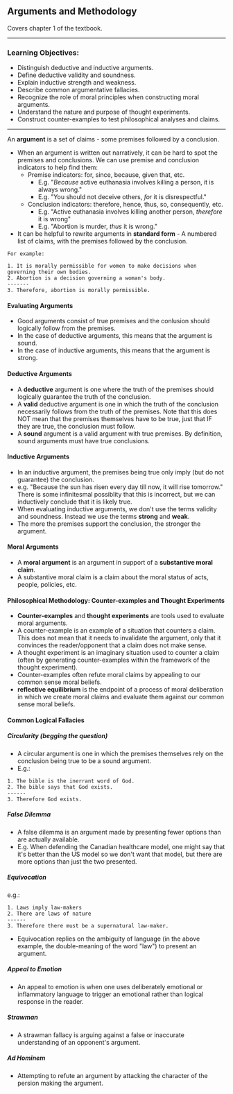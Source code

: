 
## Arguments and Methodology

Covers chapter 1 of the textbook.

---

### Learning Objectives:
* Distinguish deductive and inductive arguments.
* Define deductive validity and soundness.
* Explain inductive strength and weakness.
* Describe common argumentative fallacies.
* Recognize the role of moral principles when constructing moral arguments.
* Understand the nature and purpose of thought experiments.
* Construct counter-examples to test philosophical analyses and claims.

---

An **argument** is a set of claims - some premises followed by a conclusion.

* When an argument is written out narratively, it can be hard to spot the premises and conclusions. We can use premise and conclusion indicators to help find them:
	* Premise indicators: for, since, because, given that, etc.
		* E.g. "*Because* active euthanasia involves killing a person, it is always wrong."
		* E.g. "You should not deceive others, *for* it is disrespectful."
	* Conclusion indicators: therefore, hence, thus, so, consequently, etc.
		* E.g. "Active euthanasia involves killing another person, *therefore* it is wrong"
		* E.g. "Abortion is murder, *thus* it is wrong."
* It can be helpful to rewrite arguments in **standard form** - A numbered list of claims, with the premises followed by the conclusion.
```
For example:

1. It is morally permissible for women to make decisions when governing their own bodies.
2. Abortion is a decision governing a woman's body.
-------
3. Therefore, abortion is morally permissible.
```

#### Evaluating Arguments

* Good arguments consist of true premises and the conlusion should logically follow from the premises.
* In the case of deductive arguments, this means that the argument is sound.
* In the case of inductive arguments, this means that the argument is strong.

#### Deductive Arguments

* A **deductive** argument is one where the truth of the premises should logically guarantee the truth of the conclusion.
* A **valid** deductive argument is one in which the truth of the conclusion necessarily follows from the truth of the premises. Note that this does NOT mean that the premises themselves have to be true, just that IF they are true, the conclusion must follow.
* A **sound** argument is a valid argument with true premises. By definition, sound arguments must have true conclusions.

#### Inductive Arguments

* In an inductive argument, the premises being true only imply (but do not guarantee) the conclusion.
* e.g. "Because the sun has risen every day till now, it will rise tomorrow." There is some infinitesmal possiblity that this is incorrect, but we can inductively conclude that it is likely true.
* When evaluating inductive arguments, we don't use the terms validity and soundness. Instead we use the terms **strong** and **weak**.
* The more the premises support the conclusion, the stronger the argument.

#### Moral Arguments

* A **moral argument** is an argument in support of a **substantive moral claim**.
* A substantive moral claim is a claim about the moral status of acts, people, policies, etc.

#### Philosophical Methodology: Counter-examples and Thought Experiments

* **Counter-examples** and **thought experiments** are tools used to evaluate moral arguments.
* A counter-example is an example of a situation that counters a claim. This does not mean that it needs to invalidate the argument, only that it convinces the reader/opponent that a claim does not make sense.
* A thought experiment is an imaginary situation used to counter a claim (often by generating counter-examples within the framework of the thought experiment).
* Counter-examples often refute moral claims by appealing to our common sense moral beliefs.
* **reflective equilibrium** is the endpoint of a process of moral deliberation in which we create moral claims and evaluate them against our common sense moral beliefs.

#### Common Logical Fallacies

##### Circularity (begging the question)

* A circular argument is one in which the premises themselves rely on the conclusion being true to be a sound argument.
* E.g.:
```
1. The bible is the inerrant word of God.
2. The bible says that God exists.
------
3. Therefore God exists.
```

##### False Dilemma

* A false dilemma is an argument made by presenting fewer options than are actually available.
* E.g. When defending the Canadian healthcare model, one might say that it's better than the US model so we don't want that model, but there are more options than just the two presented.

##### Equivocation

e.g.:
```
1. Laws imply law-makers
2. There are laws of nature
------
3. Therefore there must be a supernatural law-maker.
```

* Equivocation replies on the ambiguity of language (in the above example, the double-meaning of the word "law") to present an argument.

##### Appeal to Emotion

* An appeal to emotion is when one uses deliberately emotional or inflammatory language to trigger an emotional rather than logical response in the reader.

##### Strawman

* A strawman fallacy is arguing against a false or inaccurate understanding of an opponent's argument.

##### Ad Hominem

* Attempting to refute an argument by attacking the character of the persion making the argument.

